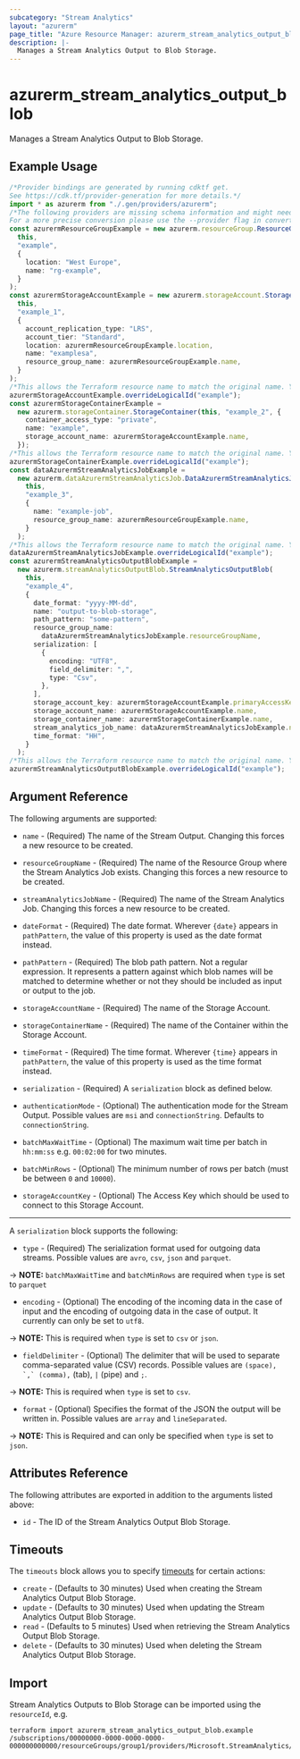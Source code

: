 ```yaml
---
subcategory: "Stream Analytics"
layout: "azurerm"
page_title: "Azure Resource Manager: azurerm_stream_analytics_output_blob"
description: |-
  Manages a Stream Analytics Output to Blob Storage.
---
```


# azurerm\_stream\_analytics\_output\_blob

Manages a Stream Analytics Output to Blob Storage.

## Example Usage

```typescript
/*Provider bindings are generated by running cdktf get.
See https://cdk.tf/provider-generation for more details.*/
import * as azurerm from "./.gen/providers/azurerm";
/*The following providers are missing schema information and might need manual adjustments to synthesize correctly: azurerm.
For a more precise conversion please use the --provider flag in convert.*/
const azurermResourceGroupExample = new azurerm.resourceGroup.ResourceGroup(
  this,
  "example",
  {
    location: "West Europe",
    name: "rg-example",
  }
);
const azurermStorageAccountExample = new azurerm.storageAccount.StorageAccount(
  this,
  "example_1",
  {
    account_replication_type: "LRS",
    account_tier: "Standard",
    location: azurermResourceGroupExample.location,
    name: "examplesa",
    resource_group_name: azurermResourceGroupExample.name,
  }
);
/*This allows the Terraform resource name to match the original name. You can remove the call if you don't need them to match.*/
azurermStorageAccountExample.overrideLogicalId("example");
const azurermStorageContainerExample =
  new azurerm.storageContainer.StorageContainer(this, "example_2", {
    container_access_type: "private",
    name: "example",
    storage_account_name: azurermStorageAccountExample.name,
  });
/*This allows the Terraform resource name to match the original name. You can remove the call if you don't need them to match.*/
azurermStorageContainerExample.overrideLogicalId("example");
const dataAzurermStreamAnalyticsJobExample =
  new azurerm.dataAzurermStreamAnalyticsJob.DataAzurermStreamAnalyticsJob(
    this,
    "example_3",
    {
      name: "example-job",
      resource_group_name: azurermResourceGroupExample.name,
    }
  );
/*This allows the Terraform resource name to match the original name. You can remove the call if you don't need them to match.*/
dataAzurermStreamAnalyticsJobExample.overrideLogicalId("example");
const azurermStreamAnalyticsOutputBlobExample =
  new azurerm.streamAnalyticsOutputBlob.StreamAnalyticsOutputBlob(
    this,
    "example_4",
    {
      date_format: "yyyy-MM-dd",
      name: "output-to-blob-storage",
      path_pattern: "some-pattern",
      resource_group_name:
        dataAzurermStreamAnalyticsJobExample.resourceGroupName,
      serialization: [
        {
          encoding: "UTF8",
          field_delimiter: ",",
          type: "Csv",
        },
      ],
      storage_account_key: azurermStorageAccountExample.primaryAccessKey,
      storage_account_name: azurermStorageAccountExample.name,
      storage_container_name: azurermStorageContainerExample.name,
      stream_analytics_job_name: dataAzurermStreamAnalyticsJobExample.name,
      time_format: "HH",
    }
  );
/*This allows the Terraform resource name to match the original name. You can remove the call if you don't need them to match.*/
azurermStreamAnalyticsOutputBlobExample.overrideLogicalId("example");

```

## Argument Reference

The following arguments are supported:

*   `name` - (Required) The name of the Stream Output. Changing this forces a new resource to be created.

*   `resourceGroupName` - (Required) The name of the Resource Group where the Stream Analytics Job exists. Changing this forces a new resource to be created.

*   `streamAnalyticsJobName` - (Required) The name of the Stream Analytics Job. Changing this forces a new resource to be created.

*   `dateFormat` - (Required) The date format. Wherever `{date}` appears in `pathPattern`, the value of this property is used as the date format instead.

*   `pathPattern` - (Required) The blob path pattern. Not a regular expression. It represents a pattern against which blob names will be matched to determine whether or not they should be included as input or output to the job.

*   `storageAccountName` - (Required) The name of the Storage Account.

*   `storageContainerName` - (Required) The name of the Container within the Storage Account.

*   `timeFormat` - (Required) The time format. Wherever `{time}` appears in `pathPattern`, the value of this property is used as the time format instead.

*   `serialization` - (Required) A `serialization` block as defined below.

*   `authenticationMode` - (Optional) The authentication mode for the Stream Output. Possible values are `msi` and `connectionString`. Defaults to `connectionString`.

*   `batchMaxWaitTime` - (Optional) The maximum wait time per batch in `hh:mm:ss` e.g. `00:02:00` for two minutes.

*   `batchMinRows` - (Optional) The minimum number of rows per batch (must be between `0` and `10000`).

*   `storageAccountKey` - (Optional) The Access Key which should be used to connect to this Storage Account.

***

A `serialization` block supports the following:

* `type` - (Required) The serialization format used for outgoing data streams. Possible values are `avro`, `csv`, `json` and `parquet`.

\-> **NOTE:** `batchMaxWaitTime` and `batchMinRows` are required when `type` is set to `parquet`

* `encoding` - (Optional) The encoding of the incoming data in the case of input and the encoding of outgoing data in the case of output. It currently can only be set to `utf8`.

\-> **NOTE:** This is required when `type` is set to `csv` or `json`.

* `fieldDelimiter` - (Optional) The delimiter that will be used to separate comma-separated value (CSV) records. Possible values are `` (space), `,` (comma), `` (tab), `|` (pipe) and `;`.

\-> **NOTE:** This is required when `type` is set to `csv`.

* `format` - (Optional) Specifies the format of the JSON the output will be written in. Possible values are `array` and `lineSeparated`.

\-> **NOTE:** This is Required and can only be specified when `type` is set to `json`.

## Attributes Reference

The following attributes are exported in addition to the arguments listed above:

* `id` - The ID of the Stream Analytics Output Blob Storage.

## Timeouts

The `timeouts` block allows you to specify [timeouts](https://www.terraform.io/language/resources/syntax#operation-timeouts) for certain actions:

* `create` - (Defaults to 30 minutes) Used when creating the Stream Analytics Output Blob Storage.
* `update` - (Defaults to 30 minutes) Used when updating the Stream Analytics Output Blob Storage.
* `read` - (Defaults to 5 minutes) Used when retrieving the Stream Analytics Output Blob Storage.
* `delete` - (Defaults to 30 minutes) Used when deleting the Stream Analytics Output Blob Storage.

## Import

Stream Analytics Outputs to Blob Storage can be imported using the `resourceId`, e.g.

```shell
terraform import azurerm_stream_analytics_output_blob.example /subscriptions/00000000-0000-0000-0000-000000000000/resourceGroups/group1/providers/Microsoft.StreamAnalytics/streamingJobs/job1/outputs/output1
```
